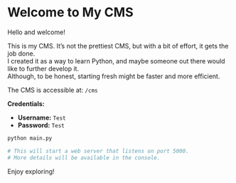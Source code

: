 
# Welcome to My CMS

Hello and welcome!

This is my CMS. It’s not the prettiest CMS, but with a bit of effort, it gets the job done.  
I created it as a way to learn Python, and maybe someone out there would like to further develop it.  
Although, to be honest, starting fresh might be faster and more efficient.

The CMS is accessible at: `/cms`

**Credentials:**  
- **Username:** `Test`  
- **Password:** `Test`  

```bash
python main.py

# This will start a web server that listens on port 5000.
# More details will be available in the console.
```
Enjoy exploring!
